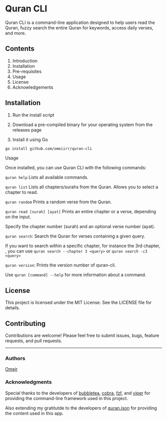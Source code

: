 # Quran CLI

Quran CLI is a command-line application designed to help users read the Quran, fuzzy search the entire Quran for keywords, access daily verses, and more.

## Contents

1. Introduction
2. Installation
3. Pre-requisites
4. Usage
5. License
6. Acknowledgements

## Installation

1. Run the install script

2. Download a pre-compiled binary for your operating system from the releases page

3. Install it using Go

```bash
go install github.com/omeiirr/quran-cli
```

Usage

Once installed, you can use Quran CLI with the following commands:

`quran help` Lists all available commands.

`quran list` Lists all chapters/surahs from the Quran. Allows you to select a chapter to read.

`quran random` Prints a random verse from the Quran.

`quran read [surah] [ayat]` Prints an entire chapter or a verse, depending on the input.

Specify the chapter number (surah) and an optional verse number (ayat).

`quran search`: Search the Quran for verses containing a given query.

If you want to search within a specific chapter, for instance the 3rd chapter, , you can use `quran search --chapter 3 <query>` or `quran search -c3 <query>`

`quran version`: Prints the version number of quran-cli.

Use `quran [command] --help` for more information about a command.

## License

This project is licensed under the MIT License. See the LICENSE file for details.

## Contributing

Contributions are welcome! Please feel free to submit issues, bugs, feature requests, and pull requests.

---

### Authors

[Omeir](github.com/omeiirr)

### Acknowledgments

Special thanks to the developers of [bubbletea](https://github.com/charmbracelet/bubbletea/), [cobra](https://github.com/spf13/cobra), [fzf](https://github.com/junegunn/fzf), and [viper](https://github.com/spf13/viper) for providing the command-line framework used in this project.

Also extending my gratitutde to the developers of [quran.json](https://github.com/risan/quran-json) for providing the content used in this app.
